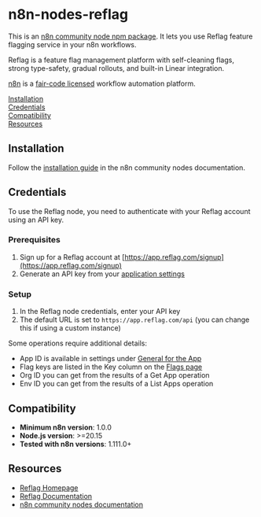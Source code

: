 # n8n-nodes-reflag

This is an [n8n community node npm package](https://www.npmjs.com/package/@reflag/n8n-nodes-reflag). It lets you use Reflag feature flagging service in your n8n workflows.

Reflag is a feature flag management platform with self-cleaning flags, strong type-safety, gradual rollouts, and built-in Linear integration.

[n8n](https://n8n.io/) is a [fair-code licensed](https://docs.n8n.io/reference/license/) workflow automation platform.

[Installation](#installation)  
[Credentials](#credentials)  
[Compatibility](#compatibility)  
[Resources](#resources)

## Installation

Follow the [installation guide](https://docs.n8n.io/integrations/community-nodes/installation/) in the n8n community nodes documentation.

## Credentials

To use the Reflag node, you need to authenticate with your Reflag account using an API key.

### Prerequisites

1. Sign up for a Reflag account at [https://app.reflag.com/signup](https://app.reflag.com/signup)
2. Generate an API key from your [application settings](https://app.reflag.com/env-current/settings/org-api-access)

### Setup

1. In the Reflag node credentials, enter your API key
2. The default URL is set to `https://app.reflag.com/api` (you can change this if using a custom instance)

Some operations require additional details:
- App ID is available in settings under [General for the App](https://app.reflag.com/env-current/settings/app-general)
- Flag keys are listed in the Key column on the [Flags page](https://app.reflag.com/env-current/flags)
- Org ID you can get from the results of a Get App operation
- Env ID you can get from the results of a List Apps operation

## Compatibility

- **Minimum n8n version**: 1.0.0
- **Node.js version**: >=20.15
- **Tested with n8n versions**: 1.111.0+

## Resources

- [Reflag Homepage](https://reflag.com)
- [Reflag Documentation](https://docs.reflag.com)
- [n8n community nodes documentation](https://docs.n8n.io/integrations/#community-nodes)
